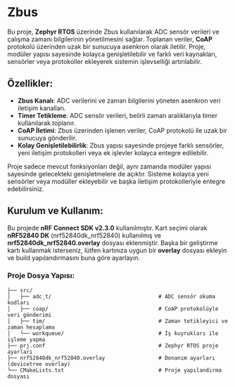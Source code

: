 # **Zbus**

Bu proje, **Zephyr RTOS** üzerinde Zbus kullanılarak ADC sensör verileri ve çalışma zamanı bilgilerinin yönetilmesini sağlar. Toplanan veriler, **CoAP** protokolü üzerinden uzak bir sunucuya asenkron olarak iletilir. Proje, modüler yapısı sayesinde kolayca genişletilebilir ve farklı veri kaynakları, sensörler veya protokoller ekleyerek sistemin işlevselliği artırılabilir.

## **Özellikler:**
- **Zbus Kanalı**: ADC verilerini ve zaman bilgilerini yöneten asenkron veri iletişim kanalları.
- **Timer Tetikleme**: ADC sensör verileri, belirli zaman aralıklarıyla timer kullanılarak toplanır.
- **CoAP İletimi**: Zbus üzerinden işlenen veriler, CoAP protokolü ile uzak bir sunucuya gönderilir.
- **Kolay Genişletilebilirlik**: Zbus yapısı sayesinde projeye farklı sensörler, yeni iletişim protokolleri veya ek işlevler kolayca entegre edilebilir.

Proje sadece mevcut fonksiyonları değil, aynı zamanda modüler yapısı sayesinde gelecekteki genişletmelere de açıktır. Sisteme kolayca yeni sensörler veya modüller ekleyebilir ve başka iletişim protokolleriyle entegre edebilirsiniz.

## **Kurulum ve Kullanım:**

Bu projede **nRF Connect SDK v2.3.0** kullanılmıştır. Kart seçimi olarak **nRF52840 DK** (nrf52840dk_nrf52840) kullanılmış ve **nrf52840dk_nrf52840.overlay** dosyası eklenmiştir. Başka bir geliştirme kartı kullanmak isterseniz, lütfen kartınıza uygun bir **overlay** dosyası ekleyin ve build yapılandırmasını buna göre ayarlayın.

### **Proje Dosya Yapısı:**

```plaintext
├── src/
│   ├── adc_t/                                  # ADC sensör okuma kodları
│   ├── coap/                                   # CoAP protokolüyle veri gönderimi
│   ├── tim/                                    # Zaman tetikleyici ve zaman hesaplama
│   └── workqueue/                              # İş kuyrukları ile işleme yapma
├── prj.conf                                    # Zephyr RTOS proje ayarları
├── nrf52840dk_nrf52840.overlay                 # Donanım ayarları (devicetree overlay)
└── CMakeLists.txt                              # Proje yapılandırma dosyası
